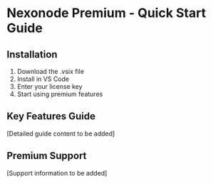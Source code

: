 # Nexonode Premium - Quick Start Guide

## Installation
1. Download the .vsix file
2. Install in VS Code
3. Enter your license key
4. Start using premium features

## Key Features Guide
[Detailed guide content to be added]

## Premium Support
[Support information to be added]
